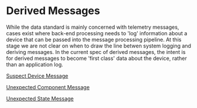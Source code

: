# Derived Messages

While the data standard is mainly concerned with telemetry messages, cases exist where back-end processing needs to 'log' information about a device that can be passed into the message processing pipeline. At this stage we are not clear on when to draw the line betwen system logging and deriving messages. In the current spec of derived messages, the intent is for derived messages to become 'first class' data about the device, rather than an application log.

[Suspect Device Message](SuspectDeviceMessage.md)

[Unexpected Component Message](UnexpectedComponentMessage.md)

[Unexpected State Message](UnexpectedStateMessage.md)


